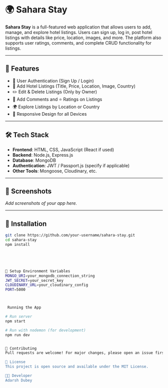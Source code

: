 # 🌍 Sahara Stay

**Sahara Stay** is a full-featured web application that allows users to add, manage, and explore hotel listings. Users can sign up, log in, post hotel listings with details like price, location, images, and more. The platform also supports user ratings, comments, and complete CRUD functionality for listings.

---

## 🚀 Features

- 🔐 User Authentication (Sign Up / Login)
- 🏨 Add Hotel Listings (Title, Price, Location, Image, Country)
- ✏️ Edit & Delete Listings (Only by Owner)
- 💬 Add Comments and ⭐ Ratings on Listings
- 🌍 Explore Listings by Location or Country
- 📱 Responsive Design for all Devices

---

## 🛠️ Tech Stack

- **Frontend**: HTML, CSS, JavaScript (React if used)
- **Backend**: Node.js, Express.js
- **Database**: MongoDB
- **Authentication**: JWT / Passport.js (specify if applicable)
- **Other Tools**: Mongoose, Cloudinary, etc.

---

## 📸 Screenshots

_Add screenshots of your app here._

---

## 📂 Installation

```bash
git clone https://github.com/your-username/sahara-stay.git
cd sahara-stay
npm install





🔑 Setup Environment Variables
MONGO_URI=your_mongodb_connection_string
JWT_SECRET=your_secret_key
CLOUDINARY_URL=your_cloudinary_config
PORT=5000



 Running the App

# Run server
npm start

# Run with nodemon (for development)
npm run dev


🙌 Contributing
Pull requests are welcome! For major changes, please open an issue first to discuss what you'd like to change.

📄 License
This project is open source and available under the MIT License.

👨‍💻 Developer
Adarsh Dubey







